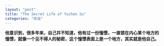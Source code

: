 ```yaml
---
layout: "post"
title: "The Secret Life of Yuchen Su"
categories: "杂谈"
---
```

**他意识到，很多年来，自己并不知道，他有过一份憧憬，一直锁在内心某个地方的憧憬，就像一个见不得人的秘密，这个憧憬表面上是一个地方，其实就是他自己。**

